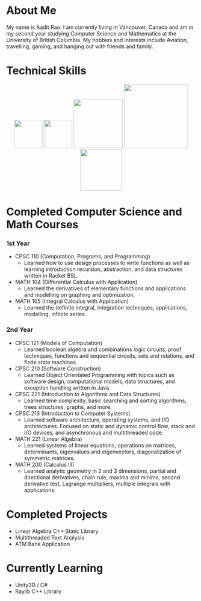# About Me

My name is Aadit Rao. I am currently living in Vancouver, Canada and am in my second year studying Computer Science and Mathematics at the University of British Columbia. My hobbies and interests include Aviation, travelling, gaming, and hanging out with friends and family. 

# Technical Skills
<p align="middle">
  <img src="https://upload.wikimedia.org/wikipedia/commons/thumb/1/18/ISO_C%2B%2B_Logo.svg/1822px-ISO_C%2B%2B_Logo.svg.png" width="75"/> 
  <img src="https://upload.wikimedia.org/wikipedia/commons/1/19/C_Logo.png" width="75"/> 
  <img src="https://logos-world.net/wp-content/uploads/2022/07/Java-Logo.png" width="130"/> 
  <img src="https://upload.wikimedia.org/wikipedia/commons/5/59/JUnit_5_Banner.png" width="170"/> 
  <img src="https://1000logos.net/wp-content/uploads/2023/04/Visual-Studio-Logo-2019.png" width="110"/> 
</p>


# Completed Computer Science and Math Courses

### 1st Year
- CPSC 110 (Computation, Programs, and Programming)
  - Learned how to use design processes to write functions as well as learning introduction recursion, abstraction, and data structures written in Racket BSL.
- MATH 104 (Differential Calculus with Application) 
  - Learned the derivatives of elementary functions and applications and modelling on graphing and optimization.
- MATH 105 (Integral Calculus with Application) 
  - Learned the definite integral, integration techniques, applications, modelling, infinite series.

### 2nd Year
- CPSC 121 (Models of Computation)
  - Learned boolean algebra and combinations logic circuits, proof techniques, functions and sequential circuits, sets and relations, and finite state machines.
- CPSC 210 (Software Construction)
  - Learned Object Orientated Programming with topics such as software design, computational models, data structures, and exception handling written in Java.
- CPSC 221 (Introduction to Algorithms and Data Structures)
  - Learned time complexity, basic searching and sorting algorithms, trees structures, graphs, and more,
- CPSC 213 (Introduction to Computer Systems)
  - Learned software architecture, operating systems, and I/O architectures. Focused on static and dynamic control flow, stack and I/O devices, and asynchronous and multithreaded code. 
- MATH 221 (Linear Algebra)
  - Learned systems of linear equations, operations on matrices, determinants, eigenvalues and eigenvectors, diagonalization of symmetric matrices.
- MATH 200 (Calculus III) 
  - Learned analytic geometry in 2 and 3 dimensions, partial and directional derivatives, chain rule, maxima and minima, second derivative test, Lagrange multipliers, multiple integrals with applications.

# Completed Projects

- Linear Algebra C++ Static Library
- Multithreaded Text Analysis
- ATM Bank Application

# Currently Learning

- Unity3D / C#
- Raylib C++ Library
<!--
**Aadit1004/Aadit1004** is a ✨ _special_ ✨ repository because its `README.md` (this file) appears on your GitHub profile.

Here are some ideas to get you started:

- 🔭 I’m currently working on ...
- 🌱 I’m currently learning ...
- 👯 I’m looking to collaborate on ...
- 🤔 I’m looking for help with ...
- 💬 Ask me about ...
- 📫 How to reach me: ...
- 😄 Pronouns: ...
- ⚡ Fun fact: ...
-->

